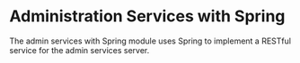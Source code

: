 <!-- SPDX-License-Identifier: Apache-2.0 -->

# Administration Services with Spring

The admin services with Spring module uses Spring to implement a RESTful service
for the admin services server.